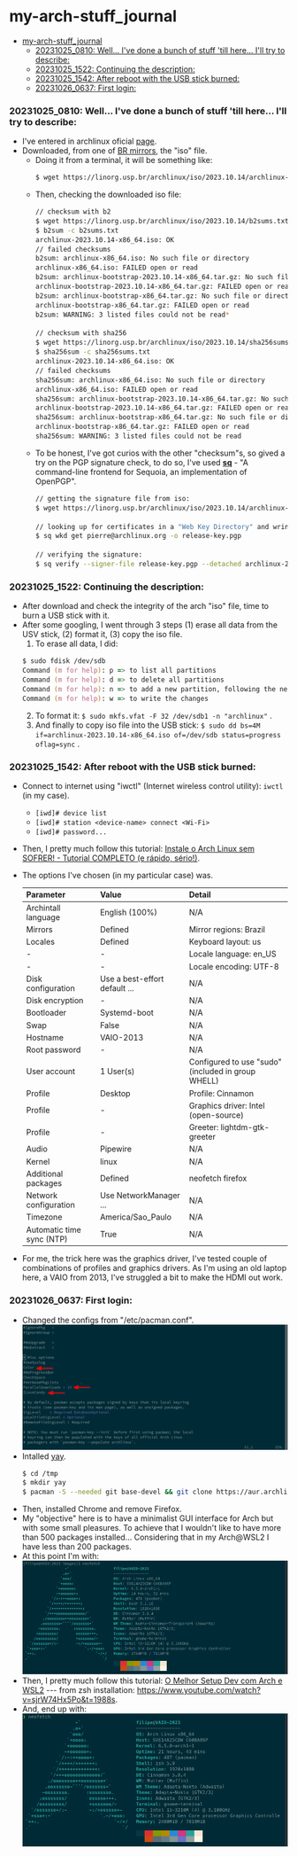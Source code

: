# my-arch-stuff_journal

- [my-arch-stuff\_journal](#my-arch-stuff_journal)
    - [20231025\_0810: Well... I've done a bunch of stuff 'till here... I'll try to describe:](#20231025_0810-well-ive-done-a-bunch-of-stuff-till-here-ill-try-to-describe)
    - [20231025\_1522: Continuing the description:](#20231025_1522-continuing-the-description)
    - [20231025\_1542: After reboot with the USB stick burned:](#20231025_1542-after-reboot-with-the-usb-stick-burned)
    - [20231026\_0637: First login:](#20231026_0637-first-login)


### 20231025_0810: Well... I've done a bunch of stuff 'till here... I'll try to describe:
- I've entered in archlinux oficial [page](https://archlinux.org/).
- Downloaded, from one of [BR mirrors](https://linorg.usp.br/archlinux/iso/), the "iso" file.
  - Doing it from a terminal, it will be something like:
    ```zsh
    $ wget https://linorg.usp.br/archlinux/iso/2023.10.14/archlinux-2023.10.14-x86_64.iso
    ```
  - Then, checking the downloaded iso file:
    ```zsh
    // checksum with b2
    $ wget https://linorg.usp.br/archlinux/iso/2023.10.14/b2sums.txt
    $ b2sum -c b2sums.txt
    archlinux-2023.10.14-x86_64.iso: OK
    // failed checksums
    b2sum: archlinux-x86_64.iso: No such file or directory
    archlinux-x86_64.iso: FAILED open or read
    b2sum: archlinux-bootstrap-2023.10.14-x86_64.tar.gz: No such file or directory
    archlinux-bootstrap-2023.10.14-x86_64.tar.gz: FAILED open or read
    b2sum: archlinux-bootstrap-x86_64.tar.gz: No such file or directory
    archlinux-bootstrap-x86_64.tar.gz: FAILED open or read
    b2sum: WARNING: 3 listed files could not be read*

    // checksum with sha256
    $ wget https://linorg.usp.br/archlinux/iso/2023.10.14/sha256sums.txt
    $ sha256sum -c sha256sums.txt
    archlinux-2023.10.14-x86_64.iso: OK
    // failed checksums
    sha256sum: archlinux-x86_64.iso: No such file or directory
    archlinux-x86_64.iso: FAILED open or read
    sha256sum: archlinux-bootstrap-2023.10.14-x86_64.tar.gz: No such file or directory
    archlinux-bootstrap-2023.10.14-x86_64.tar.gz: FAILED open or read
    sha256sum: archlinux-bootstrap-x86_64.tar.gz: No such file or directory
    archlinux-bootstrap-x86_64.tar.gz: FAILED open or read
    sha256sum: WARNING: 3 listed files could not be read
    ```
  - To be honest, I've got curios with the other "checksum"s, so gived a try on the PGP signature check, to do so, I've used **[sq](https://man.archlinux.org/man/sq.1#DESCRIPTION)** - "A command-line frontend for Sequoia, an implementation of OpenPGP".
    ```zsh
    // getting the signature file from iso:
    $ wget https://linorg.usp.br/archlinux/iso/2023.10.14/archlinux-2023.10.14-x86_64.iso.sig
    
    // looking up for certificates in a "Web Key Directory" and wrinting it to a FILE:
    $ sq wkd get pierre@archlinux.org -o release-key.pgp
    
    // verifying the signature:
    $ sq verify --signer-file release-key.pgp --detached archlinux-2023.10.14-x86_64.iso.sig archlinux-2023.10.14-x86_64.iso
    ```

### 20231025_1522: Continuing the description:
- After download and check the integrity of the arch "iso" file, time to burn a USB stick with it.
- After some googling, I went through 3 steps (1) erase all data from the USV stick, (2) format it, (3) copy the iso file.
  1. To erase all data, I did:
    ```zsh
    $ sudo fdisk /dev/sdb
    Command (m for help): p => to list all partitions
    Command (m for help): d => to delete all partitions
    Command (m for help): n => to add a new partition, following the next steps to add a unique, full and primary partition
    Command (m for help): w => to write the changes
    ```
  2. To format it: `$ sudo mkfs.vfat -F 32 /dev/sdb1 -n "archlinux"` .
  3. And finally to copy iso file into the USB stick: `$ sudo dd bs=4M if=archlinux-2023.10.14-x86_64.iso of=/dev/sdb status=progress oflag=sync` .


### 20231025_1542: After reboot with the USB stick burned:
- Connect to internet using "iwctl" (Internet wireless control utility): `iwctl` (in my case).
  - `[iwd]# device list`
  - `[iwd]# station <device-name> connect <Wi-Fi>`
  - `[iwd]# password...`
- Then, I pretty much follow this tutorial: [Instale o Arch Linux sem SOFRER! - Tutorial COMPLETO (e rápido, sério!)](https://www.youtube.com/watch?v=_nDqRToEtpo).
- The options I've chosen (in my particular case) was.

  | Parameter                 | Value                         | Detail                                             |
  | ------------------------- | ----------------------------- | -------------------------------------------------- |
  | Archintall language       | English (100%)                | N/A                                                |
  | Mirrors                   | Defined                       | Mirror regions: Brazil                             |
  | Locales                   | Defined                       | Keyboard layout: us                                |
  | -                         | -                             | Locale language: en_US                             |
  | -                         | -                             | Locale encoding: UTF-8                             |
  | Disk configuration        | Use a best-effort default ... | N/A                                                |
  | Disk encryption           | -                             | N/A                                                |
  | Bootloader                | Systemd-boot                  | N/A                                                |
  | Swap                      | False                         | N/A                                                |
  | Hostname                  | VAIO-2013                     | N/A                                                |
  | Root password             | -                             | N/A                                                |
  | User account              | 1 User(s)                     | Configured to use "sudo" (included in group WHELL) |
  | Profile                   | Desktop                       | Profile: Cinnamon                                  |
  | Profile                   | -                             | Graphics driver: Intel (open-source)               |
  | Profile                   | -                             | Greeter: lightdm-gtk-greeter                       |
  | Audio                     | Pipewire                      | N/A                                                |
  | Kernel                    | linux                         | N/A                                                |
  | Additional packages       | Defined                       | neofetch firefox                                   |
  | Network configuration     | Use NetworkManager ...        | N/A                                                |
  | Timezone                  | America/Sao_Paulo             | N/A                                                |
  | Automatic time sync (NTP) | True                          | N/A                                                |

- For me, the trick here was the graphics driver, I've tested couple of combinations of profiles and graphics drivers. As I'm using an old laptop here, a VAIO from 2013, I've struggled a bit to make the HDMI out work.

### 20231026_0637: First login:
- Changed the configs from "/etc/pacman.conf".
  !["/etc/pacman.conf"](images/pacman_conf.png)
- Intalled [yay](https://github.com/Jguer/yay).
  ```zsh
  $ cd /tmp
  $ mkdir yay
  $ pacman -S --needed git base-devel && git clone https://aur.archlinux.org/yay.git && cd yay && makepkg -si
  ```
- Then, installed Chrome and remove Firefox.
- My "objective" here is to have a minimalist GUI interface for Arch but with some small pleasures. To achieve that I wouldn't like to have more than 500 packages installed... Considering that in my Arch@WSL2 I have less than 200 packages.
- At this point I'm with:
  !["neofetch_1"](images/neofetch_20231026_1.png)
- Then, I pretty much follow this tutorial: [O Melhor Setup Dev com Arch e WSL2](https://www.youtube.com/watch?v=sjrW74Hx5Po&t=2328s) --- from zsh installation: https://www.youtube.com/watch?v=sjrW74Hx5Po&t=1988s.
- And, end up with:
  !["neofetch_2"](images/neofetch_20231026_2.png)
